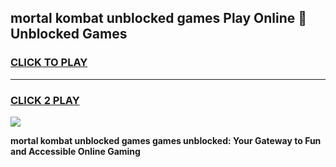 
## mortal kombat unblocked games Play Online 👋 Unblocked Games
<h3>
<a href="https://premium.freeplayer.one?title=mortal_kombat_unblocked_games&ref=19F">CLICK TO PLAY</a></h3>
<hr>

<h3>
<a href="https://premium.freeplayer.one?title=mortal_kombat_unblocked_games&ref=19F">CLICK 2 PLAY</a>
  
</h3>

<a href="https://premium.freeplayer.one?title=mortal_kombat_unblocked_games&ref=19F"><img src="https://clearcache.store/games.png"></a>


**mortal kombat unblocked games games unblocked: Your Gateway to Fun and Accessible Online Gaming**
